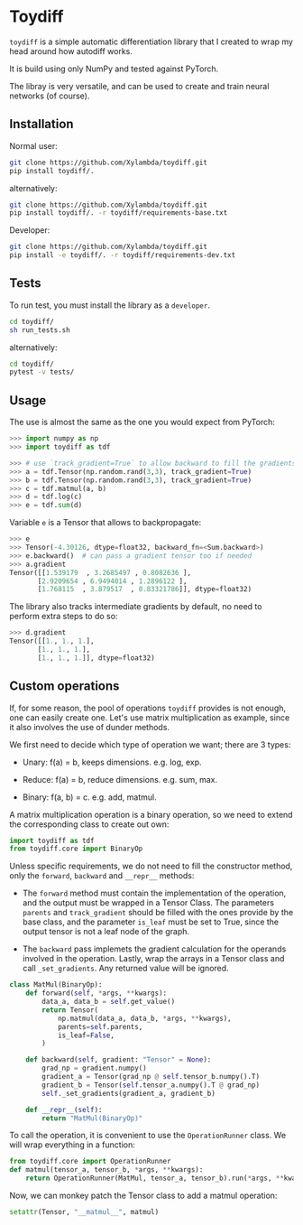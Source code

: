 # Toydiff

`toydiff` is a simple automatic differentiation library that I created to wrap
my head around how autodiff works.

It is build using only NumPy and tested against PyTorch.

The libray is very versatile, and can be used to create and train neural
networks (of course).

## Installation
Normal user:
```bash
git clone https://github.com/Xylambda/toydiff.git
pip install toydiff/.
```

alternatively:
```bash
git clone https://github.com/Xylambda/toydiff.git
pip install toydiff/. -r toydiff/requirements-base.txt
```

Developer:
```bash
git clone https://github.com/Xylambda/toydiff.git
pip install -e toydiff/. -r toydiff/requirements-dev.txt
```

## Tests
To run test, you must install the library as a `developer`.
```bash
cd toydiff/
sh run_tests.sh
```

alternatively:
```bash
cd toydiff/
pytest -v tests/
```

## Usage
The use is almost the same as the one you would expect from PyTorch:

```python
>>> import numpy as np
>>> import toydiff as tdf

>>> # use `track_gradient=True` to allow backward to fill the gradients
>>> a = tdf.Tensor(np.random.rand(3,3), track_gradient=True)
>>> b = tdf.Tensor(np.random.rand(3,3), track_gradient=True)
>>> c = tdf.matmul(a, b)
>>> d = tdf.log(c)
>>> e = tdf.sum(d)
```

Variable `e` is a Tensor that allows to backpropagate:
```python
>>> e
>>> Tensor(-4.30126, dtype=float32, backward_fn=<Sum.backward>)
>>> e.backward()  # can pass a gradient tensor too if needed
>>> a.gradient
Tensor([[1.539179  , 3.2685497 , 0.8082636 ],
       [2.9209654 , 6.9494014 , 1.2896122 ],
       [1.768115  , 3.879517  , 0.83321786]], dtype=float32)
```

The library also tracks intermediate gradients by default, no need to perform
extra steps to do so:

```python
>>> d.gradient
Tensor([[1., 1., 1.],
       [1., 1., 1.],
       [1., 1., 1.]], dtype=float32)
```

## Custom operations
If, for some reason, the pool of operations `toydiff` provides is not enough,
one can easily create one. Let's use matrix multiplication as example, since it
also involves the use of dunder methods.

We first need to decide which type of operation we want; there are 3 types:
* Unary: f(a) = b, keeps dimensions. e.g. log, exp.

* Reduce: f(a) = b, reduce dimensions. e.g. sum, max.

* Binary: f(a, b) = c. e.g. add, matmul.

A matrix multiplication operation is a binary operation, so we need to extend
the corresponding class to create out own:


```python
import toydiff as tdf
from toydiff.core import BinaryOp
```

Unless specific requirements, we do not need to fill the constructor method,
only the `forward`, `backward` and `__repr__` methods:
* The `forward` method must contain the implementation of the operation,
and the output must be wrapped in a Tensor Class. The parameters `parents`
and `track_gradient` should be filled with the ones provide by the base
class, and the parameter `is_leaf` must be set to True, since the output
tensor is not a leaf node of the graph.

* The `backward` pass implemets the gradient calculation for the operands
involved in the operation. Lastly, wrap the arrays in a Tensor class and call
`_set_gradients`. Any returned value will be ignored.


```python
class MatMul(BinaryOp):
    def forward(self, *args, **kwargs):
        data_a, data_b = self.get_value()
        return Tensor(
            np.matmul(data_a, data_b, *args, **kwargs),
            parents=self.parents,
            is_leaf=False,
        )

    def backward(self, gradient: "Tensor" = None):
        grad_np = gradient.numpy()
        gradient_a = Tensor(grad_np @ self.tensor_b.numpy().T)
        gradient_b = Tensor(self.tensor_a.numpy().T @ grad_np)
        self._set_gradients(gradient_a, gradient_b)

    def __repr__(self):
        return "MatMul(BinaryOp)"
```

To call the operation, it is convenient to use the `OperationRunner` class. We
will wrap everything in a function:

```python
from toydiff.core import OperationRunner
def matmul(tensor_a, tensor_b, *args, **kwargs):
    return OperationRunner(MatMul, tensor_a, tensor_b).run(*args, **kwargs)
```

Now, we can monkey patch the Tensor class to add a matmul operation:
```python
setattr(Tensor, "__matmul__", matmul)
```